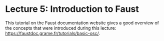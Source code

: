 # Lecture 5: Introduction to Faust

This tutorial on the Faust documentation website gives a good overview of the concepts that were introduced during this lecture: <https://faustdoc.grame.fr/tutorials/basic-osc/>.

